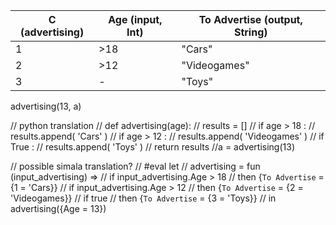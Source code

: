 |C (advertising)|Age (input, Int)|To Advertise (output, String)|
|---|---|---|
|1|>18|"Cars"|
|2|>12|"Videogames"|
|3|-|"Toys"|

advertising(13, a)

// python translation
// def advertising(age):
//    results = []
//    if age > 18 :
//        results.append( 'Cars' )
//    if age > 12 :
//        results.append( 'Videogames' )
//    if True :
//        results.append( 'Toys' )
//    return results
//a = advertising(13)

// possible simala translation?
// #eval let
//   advertising = fun (input_advertising) => 
//      if   input_advertising.Age > 18
//      then {`To Advertise` = {1 = 'Cars}} 
//      if   input_advertising.Age > 12
//      then {`To Advertise` = {2 = 'Videogames}} 
//      if true
//      then {`To Advertise` = {3 = 'Toys}}
// in advertising({Age = 13})